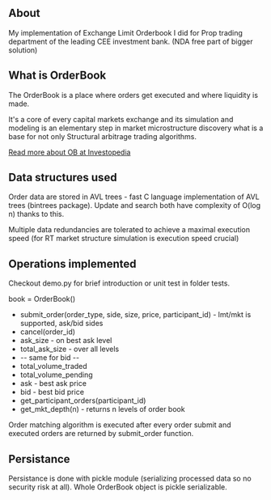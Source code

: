 ## About
My implementation of Exchange Limit Orderbook I did for Prop trading department of the leading CEE investment bank. (NDA free part of bigger solution)

## What is OrderBook
The OrderBook is a place where orders get executed and where liquidity is made.

It's a core of every capital markets exchange and its simulation and modeling is an elementary step in market microstructure discovery what is a base for not only Structural arbitrage trading algorithms.

[Read more about OB at Investopedia](http://www.investopedia.com/terms/o/order-book.asp)

## Data structures used
Order data are stored in AVL trees - fast C language implementation of AVL trees (bintrees package). Update and search both have complexity of O(log n) thanks to this.

Multiple data redundancies are tolerated to achieve a maximal execution speed (for RT market structure simulation is execution speed crucial)

## Operations implemented

Checkout demo.py for brief introduction or unit test in folder tests.

book = OrderBook()

* submit_order(order_type, side, size, price, participant_id) - lmt/mkt is supported, ask/bid sides
* cancel(order_id)
* ask_size - on best ask level
* total_ask_size - over all levels
* -- same for bid --
* total_volume_traded
* total_volume_pending
* ask - best ask price
* bid - best bid price
* get_participant_orders(participant_id)
* get_mkt_depth(n) - returns n levels of order book

Order matching algorithm is executed after every order submit and executed orders are returned by submit_order function.

## Persistance

Persistance is done with pickle module (serializing processed data so no security risk at all). Whole OrderBook object is pickle serializable.